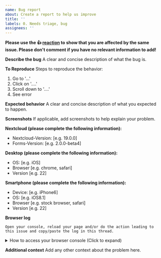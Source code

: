 ```yaml
---
name: Bug report
about: Create a report to help us improve
title: ''
labels: 0. Needs triage, bug
assignees: ''
---
```


**Please use the 👍 [reaction](https://blog.github.com/2016-03-10-add-reactions-to-pull-requests-issues-and-comments/) to show that you are affected by the same issue. Please don't comment if you have no relevant information to add!**

**Describe the bug**
A clear and concise description of what the bug is.

**To Reproduce**
Steps to reproduce the behavior:

1. Go to '...'
2. Click on '....'
3. Scroll down to '....'
4. See error

**Expected behavior**
A clear and concise description of what you expected to happen.

**Screenshots**
If applicable, add screenshots to help explain your problem.

**Nextcloud (please complete the following information):**

-   Nextcloud-Version: [e.g. 19.0.0]
-   Forms-Version: [e.g. 2.0.0-beta4]

**Desktop (please complete the following information):**

-   OS: [e.g. iOS]
-   Browser [e.g. chrome, safari]
-   Version [e.g. 22]

**Smartphone (please complete the following information):**

-   Device: [e.g. iPhone6]
-   OS: [e.g. iOS8.1]
-   Browser [e.g. stock browser, safari]
-   Version [e.g. 22]

**Browser log**

```
Open your console, reload your page and/or do the action leading to this issue and copy/paste the log in this thread.
```

<details>
<summary>How to access your browser console (Click to expand)</summary>

# Chrome

-   Press either CTRL + SHIFT + J to open the “console” tab of the Developer Tools.
-   Alternative method:
    1. Press either CTRL + SHIFT + I or F12 to open the Developer Tools.
    2. Click the “console” tab.

# Safari

-   Press CMD + ALT + I to open the Web Inspector.
-   See Chrome’s step 2. (Chrome and Safari have pretty much identical dev tools.)

# IE9

1. Press F12 to open the developer tools.
2. Click the “console” tab.

# Firefox

-   Press CTRL + SHIFT + K to open the Web console (COMMAND + SHIFT + K on Macs).
-   or, if Firebug is installed (recommended):
    1. Press F12 to open Firebug.
    2. Click on the “console” tab.

# Opera

1. Press CTRL + SHIFT + I to open Dragonfly.
2. Click on the “console” tab.
 </details>

**Additional context**
Add any other context about the problem here.
